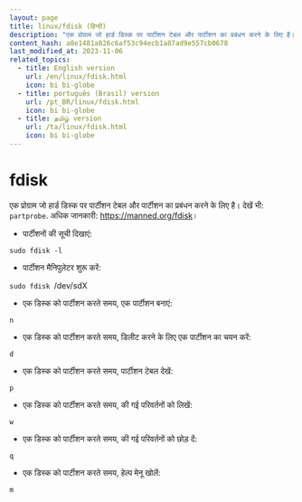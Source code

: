 ```yaml
---
layout: page
title: linux/fdisk (हिन्दी)
description: "एक प्रोग्राम जो हार्ड डिस्क पर पार्टीशन टेबल और पार्टीशन का प्रबंधन करने के लिए है।"
content_hash: a8e1481a826c6af53c94ecb1a87ad9e557cb0678
last_modified_at: 2023-11-06
related_topics:
  - title: English version
    url: /en/linux/fdisk.html
    icon: bi bi-globe
  - title: português (Brasil) version
    url: /pt_BR/linux/fdisk.html
    icon: bi bi-globe
  - title: தமிழ் version
    url: /ta/linux/fdisk.html
    icon: bi bi-globe
---
```

# fdisk

एक प्रोग्राम जो हार्ड डिस्क पर पार्टीशन टेबल और पार्टीशन का प्रबंधन करने के लिए है।
देखें भी: `partprobe`.
अधिक जानकारी: <https://manned.org/fdisk>।

- पार्टीशनों की सूची दिखाएं:

`sudo fdisk -l`

- पार्टीशन मैनिपुलेटर शुरू करें:

`sudo fdisk `<span class="tldr-var badge badge-pill bg-dark-lm bg-white-dm text-white-lm text-dark-dm font-weight-bold">/dev/sdX</span>

- एक डिस्क को पार्टीशन करते समय, एक पार्टीशन बनाएं:

`n`

- एक डिस्क को पार्टीशन करते समय, डिलीट करने के लिए एक पार्टीशन का चयन करें:

`d`

- एक डिस्क को पार्टीशन करते समय, पार्टीशन टेबल देखें:

`p`

- एक डिस्क को पार्टीशन करते समय, की गई परिवर्तनों को लिखें:

`w`

- एक डिस्क को पार्टीशन करते समय, की गई परिवर्तनों को छोड़ दें:

`q`

- एक डिस्क को पार्टीशन करते समय, हेल्प मेनू खोलें:

`m`
